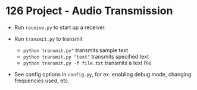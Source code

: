 # 126 Project - Audio Transmission

- Run `receive.py` to start up a receiver.

- Run `transmit.py` to transmit
  - `python transmit.py"` transmits sample text
  - `python transmit.py "text"` transmits specified text
  - `python transmit.py -f file.txt` transmits a text file

- See config options in `config.py`, for ex. enabling debug mode, changing frequencies used, etc.

